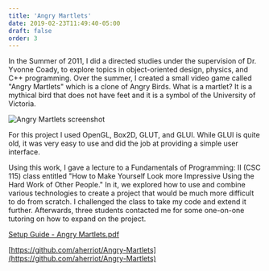 ```yaml
---
title: 'Angry Martlets'
date: 2019-02-23T11:49:40-05:00
draft: false
order: 3
---
```


In the Summer of 2011, I did a directed studies under the supervision of Dr. Yvonne Coady, to explore topics in object-oriented design, physics, and C++ programming. Over the summer, I created a small video game called "Angry Martlets" which is a clone of Angry Birds. What is a martlet? It is a mythical bird that does not have feet and it is a symbol of the University of Victoria.

![Angry Martlets screenshot](/images/angry-martlets-screenshot.png)

For this project I used OpenGL, Box2D, GLUT, and GLUI. While GLUI is quite old, it was very easy to use and did the job at providing a simple user interface.

Using this work, I gave a lecture to a Fundamentals of Programming: II (CSC 115) class entitled "How to Make Yourself Look more Impressive Using the Hard Work of Other People." In it, we explored how to use and combine various technologies to create a project that would be much more difficult to do from scratch. I challenged the class to take my code and extend it further. Afterwards, three students contacted me for some one-on-one tutoring on how to expand on the project.

[Setup Guide - Angry Martlets.pdf](/files/SetupGuide-AngryMartlets.pdf)

[https://github.com/aherriot/Angry-Martlets](https://github.com/aherriot/Angry-Martlets)
